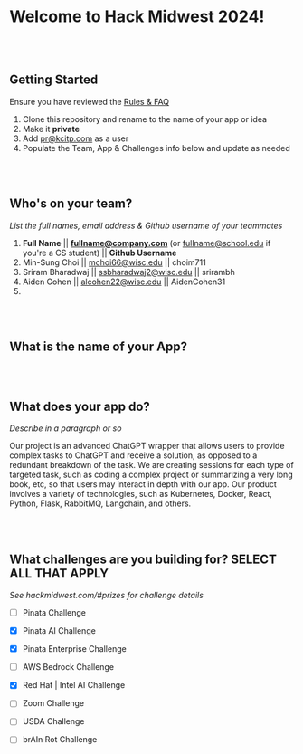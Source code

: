 # Welcome to Hack Midwest 2024!
<br /><br />


## Getting Started
Ensure you have reviewed the [Rules & FAQ](https://hackmidwest.com/#faq)
1. Clone this repository and rename to the name of your app or idea
2. Make it **private**
3. Add pr@kcitp.com as a user
4. Populate the Team, App & Challenges info below and update as needed

<br /><br />

## Who's on your team?
*List the full names,  email address & Github username of your teammates*

1.   **Full Name**  || **fullname@company.com**  (or fullname@school.edu if you're a CS student) || **Github Username**
2. Min-Sung Choi || mchoi66@wisc.edu || choim711
3. Sriram Bharadwaj || ssbharadwaj2@wisc.edu || srirambh
4. Aiden Cohen || alcohen22@wisc.edu || AidenCohen31
5.

<br /><br />


## What is the name of your App?

<br /><br />
## What does your app do?
*Describe in a paragraph or so*

Our project is an advanced ChatGPT wrapper that allows users to provide complex tasks to ChatGPT and receive a solution, as opposed to a redundant breakdown of the task. We are creating sessions for each type of targeted task, such as coding a complex project or summarizing a very long book, etc, so that users may interact in depth with our app. Our product involves a variety of technologies, such as Kubernetes, Docker, React, Python, Flask, RabbitMQ, Langchain, and others. 

<br /><br />


## What challenges are you building for? SELECT ALL THAT APPLY
*See hackmidwest.com/#prizes for challenge details*
- [ ]  Pinata Challenge
- [X]  Pinata AI Challenge
- [X]  Pinata Enterprise Challenge
- [ ]  AWS Bedrock Challenge
- [X]  Red Hat | Intel AI Challenge
- [ ]  Zoom Challenge
- [ ]  USDA Challenge
- [ ]  brAIn Rot Challenge


<br /><br />
